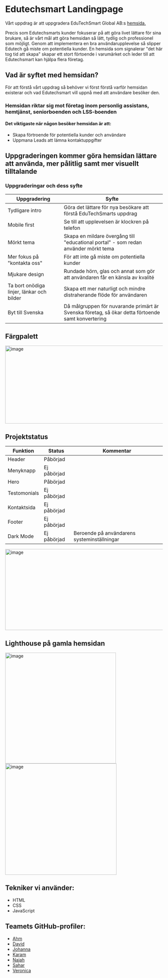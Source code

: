 # Edutechsmart Landingpage


Vårt uppdrag är att uppgradera EduTechSmart Global AB:s [hemsida.](https://www.edutechsmart.com/)

Precis som Edutechsmarts kunder fokuserar på att göra livet lättare för sina brukare, så är vårt mål att göra hemsidan så lätt, tydlig och professionel som möjligt. Genom att implementera en bra användarupplevelse så slipper Edutech gå miste om potentiella kunder. En hemsida som signalerar "det här tog tid att skapa" skapar ett stort förtoende i varumärket och leder till att Edutechsmart kan hjälpa flera företag. 


## Vad är syftet med hemsidan?
För att förstå vårt uppdrag så behöver vi först förstå varför hemsidan existerar och vad Edutechsmart vill uppnå med att användare besöker den.
### Hemsidan riktar sig mot företag inom personlig assistans, hemtjänst, seniorboenden och LSS-boenden
#### Det viktigaste när någon besöker hemsidan är att: 
* Skapa förtroende för potentiella kunder och användare
* Uppmana Leads att lämna kontaktuppgifter



## Uppgraderingen kommer göra hemsidan lättare att använda, mer pålitlig samt mer visuellt tilltalande

### Uppgraderingar och dess syfte

| Uppgradering | Syfte |
| ------------- | ------------- |
| Tydligare intro | Göra det lättare för nya besökare att förstå EduTechSmarts uppdrag |
| Mobile first | Se till att upplevelsen är klockren på telefon |
| Mörkt tema | Skapa en mildare övergång till "educational portal" - som redan använder mörkt tema|
| Mer fokus på "kontakta oss" | För att inte gå miste om potentiella kunder |
| Mjukare design  | Rundade hörn, glas och annat som gör att användaren får en känsla av kvalité |
| Ta bort onödiga linjer, länkar och bilder | Skapa ett mer naturligt och mindre distraherande flöde för användaren  |
| Byt till Svenska | Då målgruppen för nuvarande primärt är Svenska företag, så ökar detta förtoende samt konvertering |



## Färgpalett
<img width="1241" height="249" alt="image" src="https://github.com/user-attachments/assets/c9b56799-6520-4307-a795-507f259d80d9" />

## Projektstatus
| Funktion | Status | Kommentar |
| -------- | ------- | ------- |
| Header | Påbörjad| |
| Menyknapp| Ej påbörjad| |
| Hero | Påbörjad| |
| Testomonials | Ej påbörjad| |
| Kontaktsida| Ej påbörjad| |
| Footer| Ej påbörjad| |
| Dark Mode| Ej påbörjad| Beroende på användarens systeminställningar |

<img width="1248" height="259" alt="image" src="https://github.com/user-attachments/assets/bf56aff4-d9a9-402c-adc4-d48acfd3a8e3" />

## Lighthouse på gamla hemsidan
<img src="https://github.com/user-attachments/assets/2ac66409-f171-4f01-b1d1-6e7f06a2345b" alt="image" width="354" />
<img src="https://github.com/user-attachments/assets/2e3d8b92-29d6-4296-beea-f5b9fa1d3896" alt="image" width="356" />



## Tekniker vi använder:
* HTML
* CSS
* JavaScript

## Teamets GitHub-profiler:
* [Ahm](https://github.com/ahmringholm)
* [David](https://github.com/Gagipose)
* [Johanna](https://github.com/johannaasandstrom)
* [Karam](https://github.com/karamshaafout07-arch)
* [Najah](https://github.com/NM-Codes)
* [Sahar](https://github.com/saharrshirazii)
* [Veronica](https://github.com/vczarnotta)
